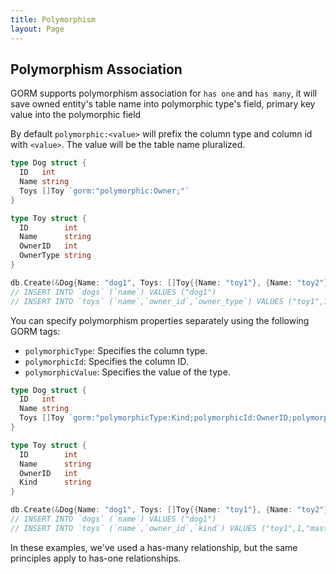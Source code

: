 ```yaml
---
title: Polymorphism
layout: Page
---
```


## Polymorphism Association

GORM supports polymorphism association for `has one` and `has many`, it will save owned entity's table name into polymorphic type's field, primary key value into the polymorphic field

By default `polymorphic:<value>` will prefix the column type and column id with `<value>`.
The value will be the table name pluralized.

```go
type Dog struct {
  ID   int
  Name string
  Toys []Toy `gorm:"polymorphic:Owner;"`
}

type Toy struct {
  ID        int
  Name      string
  OwnerID   int
  OwnerType string
}

db.Create(&Dog{Name: "dog1", Toys: []Toy{{Name: "toy1"}, {Name: "toy2"}}})
// INSERT INTO `dogs` (`name`) VALUES ("dog1")
// INSERT INTO `toys` (`name`,`owner_id`,`owner_type`) VALUES ("toy1",1,"dogs"), ("toy2",1,"dogs")
```

You can specify polymorphism properties separately using the following GORM tags:

- `polymorphicType`: Specifies the column type.
- `polymorphicId`: Specifies the column ID.
- `polymorphicValue`: Specifies the value of the type.

```go
type Dog struct {
  ID   int
  Name string
  Toys []Toy `gorm:"polymorphicType:Kind;polymorphicId:OwnerID;polymorphicValue:master"`
}

type Toy struct {
  ID        int
  Name      string
  OwnerID   int
  Kind      string
}

db.Create(&Dog{Name: "dog1", Toys: []Toy{{Name: "toy1"}, {Name: "toy2"}}})
// INSERT INTO `dogs` (`name`) VALUES ("dog1")
// INSERT INTO `toys` (`name`,`owner_id`,`kind`) VALUES ("toy1",1,"master"), ("toy2",1,"master")
```

In these examples, we've used a has-many relationship, but the same principles apply to has-one relationships.
